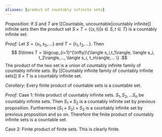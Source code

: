 ```yaml
---
aliases: [product of countably infinite sets]
---
```


*Proposition:* If $S$ and $T$ are [[Countable, uncountable|countably infinite]] infinite sets then the product set $S\times T = \{\langle s,t\rangle|s\in S,t\in T\}$ is a countably infinite set.  

*Proof:* Let $S = \{s_1,s_2,...\}$ and $T=\{t_1,t_2,...\}$. Then 
$$
S\times T = \bigcup_{i=1}^{\infty}\{\langle s_i,t_1\rangle, \langle s_i, t_2\rangle,..., \langle s_i, t_n\rangle,...  \}
.$$
The product of the two set is a union of countably infinite family of countably infinite sets. By [[Countably infinite family of countably infinite sets]] $S\times T$ is a countably infinite set.

*Corollary:* Every finite product of countable sets is a countable set.

*Proof:* 
Case 1: finite product of countably infinite sets. $S_1, S_2,... S_n$ be countably infinite sets. Then $S_1\times S_2$ is a countably infinite set by previous proposition. Furthermore $(S_1\times S_2)\times S_3$ is a countably infinite set by previous proposition and so on. Therefore the finite product of countably infinite sets is a countable set.

Case 2: Finite product of finite sets. This is clearly finite. 




